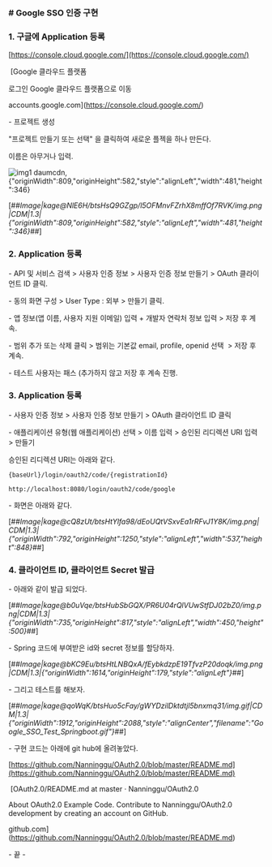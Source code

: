 ### **\# Google SSO 인증 구현**

### **1\. 구글에 Application 등록**

[https://console.cloud.google.com/](https://console.cloud.google.com/)

 [Google 클라우드 플랫폼

로그인 Google 클라우드 플랫폼으로 이동

accounts.google.com](https://console.cloud.google.com/)

\- 프로젝트 생성

"프로젝트 만들기 또는 선택" 을 클릭하여 새로운 플젝을 하나 만든다.

이름은 아무거나 입력.

![img1 daumcdn, {"originWidth":809,"originHeight":582,"style":"alignLeft","width":481,"height":346}](https://github.com/Nanninggu/OAuth2.0/assets/54211801/12cfd35c-4667-41b7-94f7-f4a9d8d5828f)


[##_Image|kage@NlE6H/btsHsQ9GZgp/l5OFMnvFZrhX8mffOf7RVK/img.png|CDM|1.3|{"originWidth":809,"originHeight":582,"style":"alignLeft","width":481,"height":346}_##]

### **2\. Application 등록**

\- API 및 서비스 검색 > 사용자 인증 정보 > 사용자 인증 정보 만들기 > OAuth 클라이언트 ID 클릭.

\- 동의 화면 구성 > User Type : 외부 > 만들기 클릭.

\- 앱 정보(앱 이름, 사용자 지원 이메일) 입력 + 개발자 연락처 정보 입력 > 저장 후 계속.

\- 범위 추가 또는 삭제 클릭 > 범위는 기본값 email, profile, openid 선택  > 저장 후 계속.

\- 테스트 사용자는 패스 (추가하지 않고 저장 후 계속 진행.

### **3\. Application 등록**

\- 사용자 인증 정보 > 사용자 인증 정보 만들기 > OAuth 클라이언트 ID 클릭

\- 애플리케이션 유형(웹 애플리케이션) 선택 > 이름 입력 > 승인된 리디렉션 URI 입력 > 만들기

승인된 리디렉션 URI는 아래와 같다.

```
{baseUrl}/login/oauth2/code/{registrationId}

http://localhost:8080/login/oauth2/code/google
```

\- 화면은 아래와 같다.

[##_Image|kage@cQ8zUt/btsHtYlfa98/dEoUQtVSxvEa1rRFvJ1Y8K/img.png|CDM|1.3|{"originWidth":792,"originHeight":1250,"style":"alignLeft","width":537,"height":848}_##]

### **4\. 클라이언트 ID, 클라이언트 Secret 발급**

\- 아래와 같이 발급 되었다.

[##_Image|kage@b0uVqe/btsHubSbGQX/PR6U04rQlVUwStfDJ02bZ0/img.png|CDM|1.3|{"originWidth":735,"originHeight":817,"style":"alignLeft","width":450,"height":500}_##]

\- Spring 코드에 부여받은 id와 secret 정보를 할당하자.

[##_Image|kage@bKC9Eu/btsHtLNBQxA/fEybkdzpE19TfvzP20doqk/img.png|CDM|1.3|{"originWidth":1614,"originHeight":179,"style":"alignLeft"}_##]

\- 그리고 테스트를 해보자.

[##_Image|kage@qoWqK/btsHuo5cFay/gWYDzilDktdtjl5bnxmq31/img.gif|CDM|1.3|{"originWidth":1912,"originHeight":2088,"style":"alignCenter","filename":"Google_SSO_Test_Springboot.gif"}_##]

\- 구현 코드는 아래에 git hub에 올려놓았다.

[https://github.com/Nanninggu/OAuth2.0/blob/master/README.md](https://github.com/Nanninggu/OAuth2.0/blob/master/README.md)

 [OAuth2.0/README.md at master · Nanninggu/OAuth2.0

About OAuth2.0 Example Code. Contribute to Nanninggu/OAuth2.0 development by creating an account on GitHub.

github.com](https://github.com/Nanninggu/OAuth2.0/blob/master/README.md)

\- 끝 -

